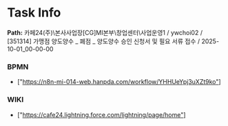 # Task Info

**Path:** 카페24(주)\본사사업장\[CG]MI본부\창업센터\사업운영1 / ywchoi02 / [351314] 가맹점 양도양수 _ 폐점 _ 양도양수 승인 신청서 및 필요 서류 접수 / 2025-10-01_00-00-00

### BPMN
- ["https://n8n-mi-014-web.hanpda.com/workflow/YHHUeYpj3uXZt9ko"]

### WIKI
- ["https://cafe24.lightning.force.com/lightning/page/home"]

